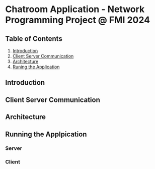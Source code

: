 # Chatroom Application - Network Programming Project @ FMI 2024

## Table of Contents

1. [Introduction](#introduction)
2. [Client Server Communication](#client-server-communication)
3. [Architecture](#architecture)
4. [Runing the Application](#running-the-application)

## Introduction


## Client Server Communication


## Architecture


## Running the Applpication

### Server

### Client